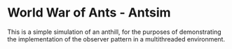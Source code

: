 # World War of Ants - Antsim

This is a simple simulation of an anthill, for the purposes of demonstrating the implementation of the observer pattern in a multithreaded environment.